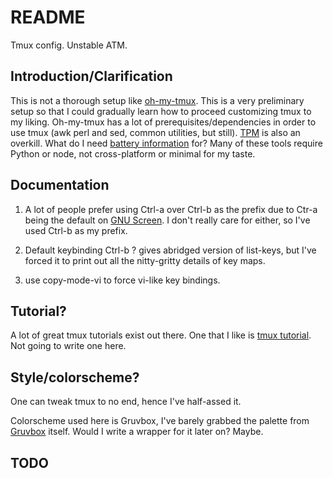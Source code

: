 # README

Tmux config. Unstable ATM.

## Introduction/Clarification

This is not a thorough setup like
[oh-my-tmux](https://github.com/gpakosz/.tmux). This is a very
preliminary setup so that I could gradually learn how to proceed
customizing tmux to my liking. Oh-my-tmux has a lot of
prerequisites/dependencies in order to use tmux (awk perl and sed,
common utilities, but still). [TPM](https://github.com/tmux-plugins/tpm)
is also an overkill. What do I need [battery
information](https://github.com/tmux-plugins/list) for? Many of these
tools require Python or node, not cross-platform or minimal for my
taste.

## Documentation

1. A lot of people prefer using Ctrl-a over Ctrl-b as the prefix due to
   Ctr-a being the default on [GNU
   Screen](https://www.gnu.org/software/screen/). I don't really care
   for either, so I've used Ctrl-b as my prefix.

2. Default keybinding Ctrl-b ? gives abridged version of list-keys, but
   I've forced it to print out all the nitty-gritty details of key maps.

3. use copy-mode-vi to force vi-like key bindings.

## Tutorial?

A lot of great tmux tutorials exist out there. One that I like is [tmux
tutorial](https://protechnotes.com/comprehensive-tmux-tutorial-for-beginners-with-a-cheat-sheet/).
Not going to write one here.

## Style/colorscheme?

One can tweak tmux to no end, hence I've half-assed it.

Colorscheme used here is Gruvbox, I've barely grabbed the palette from
[Gruvbox](https://github.com/morhetz/gruvbox) itself. Would I write a
wrapper for it later on? Maybe.  

## TODO
